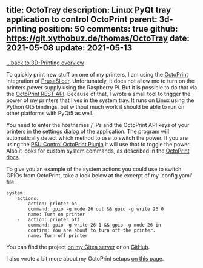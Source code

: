 title: OctoTray
description: Linux PyQt tray application to control OctoPrint
parent: 3d-printing
position: 50
comments: true
github: https://git.xythobuz.de/thomas/OctoTray
date: 2021-05-08
update: 2021-05-13
---

<span class="listdesc">[...back to 3D-Printing overview](3d-printing.html)</span>

To quickly print new stuff on one of my printers, I am using the [OctoPrint](https://octoprint.org) integration of [PrusaSlicer](https://github.com/prusa3d/PrusaSlicer).
Unfortunately, it does not allow me to turn on the printers power supply using the Raspberry Pi.
But it is possible to do that via the [OctoPrint REST API](https://docs.octoprint.org/en/master/api/index.html).
Because of that, I wrote a small tool to trigger the power of my printers that lives in the system tray.
It runs on Linux using the Python Qt5 bindings, but without much work it should be able to run on other platforms with PyQt5 as well.

<!--%
lightgallery([
    [ "img/octotray_3.png", "Screenshot of OctoTray version 0.2" ],
    [ "img/octotray_2.png", "Screenshot of webcam viewer in OctoTray version 0.2" ],
    [ "img/octotray_4.png", "Screenshot of status dialog in OctoTray version 0.2" ],
    [ "img/octotray_1.png", "Screenshot of OctoTray version 0.1" ]
])
%-->

You need to enter the hostnames / IPs and the OctoPrint API keys of your printers in the settings dialog of the application.
The program will automatically detect which method to use to switch the power.
If you are using the [PSU Control OctoPrint Plugin](https://plugins.octoprint.org/plugins/psucontrol/) it will use that to toggle the power.
Also it looks for custom system commands, as described in the [OctoPrint docs](https://docs.octoprint.org/en/master/configuration/config_yaml.html#system).

To give you an example of the system actions you could use to switch GPIOs from OctoPrint, take a look below at the excerpt of my 'config.yaml' file.

    system:
        actions:
        -   action: printer on
            command: gpio -g mode 26 out && gpio -g write 26 0
            name: Turn on printer
        -   action: printer off
            command: gpio -g write 26 1 && gpio -g mode 26 in
            confirm: You are about to turn off the printer.
            name: Turn off printer

You can find the project [on my Gitea server](https://git.xythobuz.de/thomas/OctoTray) or on [GitHub](https://github.com/xythobuz/OctoTray).

I also wrote a bit more about my OctoPrint setups [on this page](octoprint.html).
